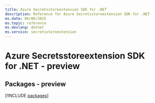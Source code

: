 ```yaml
---
title: Azure Secretsstoreextension SDK for .NET
description: Reference for Azure Secretsstoreextension SDK for .NET
ms.date: 06/06/2025
ms.topic: reference
ms.devlang: dotnet
ms.service: secretsstoreextension
---
```

# Azure Secretsstoreextension SDK for .NET - preview
## Packages - preview
[!INCLUDE [packages](secretsstoreextension-index.md)]